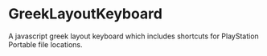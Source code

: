 # GreekLayoutKeyboard
A javascript greek layout keyboard which includes shortcuts for PlayStation Portable file locations.
